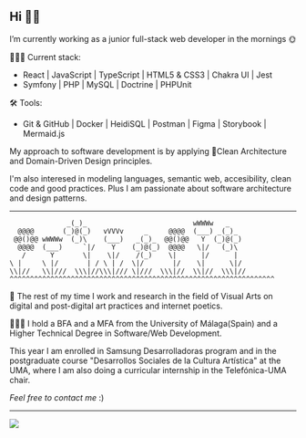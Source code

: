 ## Hi 👋🏻 

I’m currently working as a junior full-stack web developer in the mornings 🌞

👩🏻‍💻 Current stack:
* React | JavaScript | TypeScript | HTML5 & CSS3 | Chakra UI | Jest
* Symfony | PHP | MySQL | Doctrine | PHPUnit 

🛠 Tools:
* Git & GitHub | Docker | HeidiSQL | Postman | Figma | Storybook | Mermaid.js

My approach to software development is by applying 🌿Clean Architecture and Domain-Driven Design principles.

I'm also interesed in modeling languages, semantic web, accesibility, clean code and good practices. Plus I am passionate about software architecture and design patterns.

---

                  _(_)_                          wWWWw   _
      @@@@       (_)@(_)   vVVVv     _     @@@@  (___) _(_)_
     @@()@@ wWWWw  (_)\    (___)   _(_)_  @@()@@   Y  (_)@(_)
      @@@@  (___)     `|/    Y    (_)@(_)  @@@@   \|/   (_)\
       /      Y       \|    \|/    /(_)    \|      |/      |
    \ |     \ |/       | / \ | /  \|/       |/    \|      \|/
    \\|//   \\|///  \\\|//\\\|/// \|///  \\\|//  \\|//  \\\|// 
    ^^^^^^^^^^^^^^^^^^^^^^^^^^^^^^^^^^^^^^^^^^^^^^^^^^^^^^^^^^^^^^^^^

🌼 The rest of my time I work and research in the field of Visual Arts on digital and post-digital art practices and internet poetics. 

👩🏻‍🎓 I hold a BFA and a MFA from the University of Málaga(Spain) and a Higher Technical Degree in Software/Web Development.

This year I am enrolled in Samsung Desarrolladoras program and in the postgraduate course "Desarrollos Sociales de la Cultura Artística" at the UMA, where I am also doing a curricular internship in the Telefónica-UMA chair.

*Feel free to contact me* :)

---

![](https://komarev.com/ghpvc/?username=HadalyVillasclaras&color=lightgrey)
